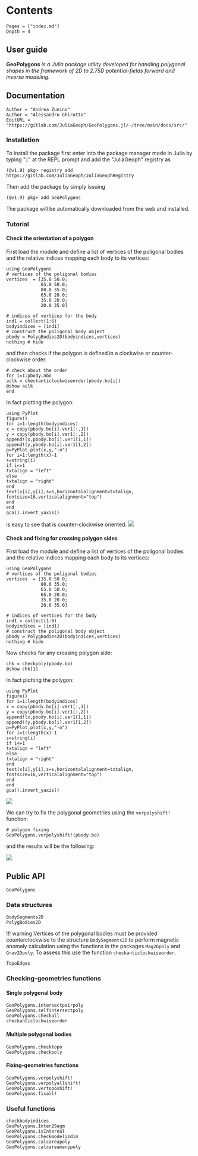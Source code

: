 # Contents

```@contents
Pages = ["index.md"]
Depth = 4
```

## User guide

**GeoPolygons** *is a Julia package utility developed for handling polygonal shapes in the framework of 2D to 2.75D potential-fields forward and inverse modeling*. 


## Documentation

```@meta
Author = "Andrea Zunino"
Author = "Alessandro Ghirotto"
EditURL = "https://gitlab.com/JuliaGeoph/GeoPolygons.jl/-/tree/main/docs/src/"
```

### Installation

To install the package first enter into the package manager mode in Julia by typing "`]`" at the 
REPL prompt and add the "JuliaGeoph" registry as
```
(@v1.9) pkg> registry add https://gitlab.com/JuliaGeoph/JuliaGeophRegistry
```
Then add the package by simply issuing
```
(@v1.9) pkg> add GeoPolygons
```
The package will be automatically downloaded from the web and installed.


### Tutorial

#### Check the orientation of a polygon
First load the module and define a list of vertices of the poligonal bodies 
and the relative indices mapping each body to its vertices:
```@example ex1
using GeoPolygons
# vertices of the poligonal bodies
vertices  = [35.0 50.0;
             65.0 50.0;
             80.0 35.0;
             65.0 20.0;
             35.0 20.0;
             20.0 35.0]
			 
# indices of vertices for the body
ind1 = collect(1:6)
bodyindices = [ind1]
# construct the poligonal body object
pbody = PolygBodies2D(bodyindices,vertices)
nothing # hide
```
and then checks if the polygon is defined in a clockwise or counter-clockwise order: 
```@example ex1
# check about the order
for i=1:pbody.nbo
aclk = checkanticlockwiseorder(pbody.bo[i])
@show aclk
end
```

In fact plotting the polygon:

    using PyPlot
    figure()
	for i=1:length(bodyindices)
	x = copy(pbody.bo[i].ver1[:,1])
	y = copy(pbody.bo[i].ver1[:,2])
	append!(x,pbody.bo[i].ver1[1,1])
	append!(y,pbody.bo[i].ver1[1,2])
    p=PyPlot.plot(x,y,"-o")
    for i=1:length(x)-1
	s=string(i)
	if i<=1
	txtalign = "left"
	else
	txtalign = "right"
    end
    text(x[i],y[i],s=s,horizontalalignment=txtalign,
    fontsize=16,verticalalignment="top")
	end
    end
    gca().invert_yaxis()

is easy to see that is counter-clockwise oriented.
![](images/plotex1.svg)

#### Check and fixing for crossing polygon sides
First load the module and define a list of vertices of the poligonal bodies 
and the relative indices mapping each body to its vertices:
```@example ex2
using GeoPolygons
# vertices of the poligonal bodies
vertices  = [35.0 50.0;
             80.0 35.0;
             65.0 50.0;
             65.0 20.0;
             35.0 20.0;
             20.0 35.0]
			 
# indices of vertices for the body
ind1 = collect(1:6)
bodyindices = [ind1]
# construct the poligonal body object
pbody = PolygBodies2D(bodyindices,vertices)
nothing # hide
```

Now checks for any crossing polygon side:

```@example ex2
chk = checkpoly(pbody.bo)
@show chk[1]
```

In fact plotting the polygon:

	using PyPlot
    figure()
	for i=1:length(bodyindices)
	x = copy(pbody.bo[i].ver1[:,1])
	y = copy(pbody.bo[i].ver1[:,2])
	append!(x,pbody.bo[i].ver1[1,1])
	append!(y,pbody.bo[i].ver1[1,2])
    p=PyPlot.plot(x,y,"-o")
    for i=1:length(x)-1
	s=string(i)
	if i<=1
	txtalign = "left"
	else
	txtalign = "right"
    end
    text(x[i],y[i],s=s,horizontalalignment=txtalign,
    fontsize=16,verticalalignment="top")
	end
    end
    gca().invert_yaxis()
	
![](images/plotex2.svg)

We can try to fix the polygonal geometries using the `verpolyshift!` function:

```@example ex2
# polygon fixing
GeoPolygons.verpolyshift!(pbody.bo)
```

and the results will be the following:

![](images/plotex2fix.svg)

## Public API
```@docs
GeoPolygons
```

### Data structures
```@docs
BodySegments2D
PolygBodies2D
```

!!! warning 
    Vertices of the polygonal bodies must be provided 
    counterclockwise to the structure `BodySegments2D`
    to perform magnetic anomaly calculation using the
    functions in the packages `Mag2Dpoly` and `Grav2Dpoly`.
	To assess this use the function `checkanticlockwiseorder`.


```@docs
TopoEdges
```

### Checking-geometries functions
#### Single polygonal body
```@docs
GeoPolygons.intersectpairpoly
GeoPolygons.selfintersectpoly
GeoPolygons.checkall
checkanticlockwiseorder
```

#### Multiple polygonal bodies
```@docs
GeoPolygons.checktopo
GeoPolygons.checkpoly
```

#### Fixing-geometries functions
```@docs
GeoPolygons.verpolyshift!
GeoPolygons.verpolyallshift!
GeoPolygons.vertoposhift!
GeoPolygons.fixall!
```

### Useful functions
```@docs
checkbodyindices
GeoPolygons.Inter2Segm
GeoPolygons.isInternal
GeoPolygons.checkmodelizdim
GeoPolygons.calcareapoly
GeoPolygons.calcareamanypoly
```
